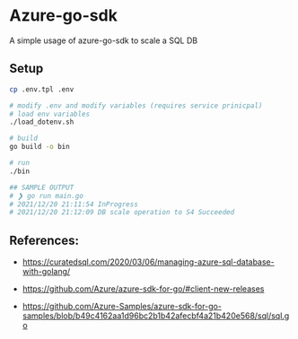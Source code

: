 # Azure-go-sdk

A simple usage of azure-go-sdk to scale a SQL DB

## Setup 
```bash
cp .env.tpl .env

# modify .env and modify variables (requires service prinicpal)
# load env variables
./load_dotenv.sh

# build
go build -o bin

# run 
./bin

## SAMPLE OUTPUT
# ❯ go run main.go
# 2021/12/20 21:11:54 InProgress
# 2021/12/20 21:12:09 DB scale operation to S4 Succeeded
```

## References:
- https://curatedsql.com/2020/03/06/managing-azure-sql-database-with-golang/

- https://github.com/Azure/azure-sdk-for-go/#client-new-releases

- https://github.com/Azure-Samples/azure-sdk-for-go-samples/blob/b49c4162aa1d96bc2b1b42afecbf4a21b420e568/sql/sql.go

